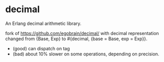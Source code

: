 # decimal
An Erlang decimal arithmetic library.

fork of https://github.com/egobrain/decimal/ with decimal representation changed from {Base, Exp} to #{decimal, {base = Base, exp = Exp}}.

- (good) can dispatch on tag
- (bad) about 10% slower on some operations, depending on precision.    